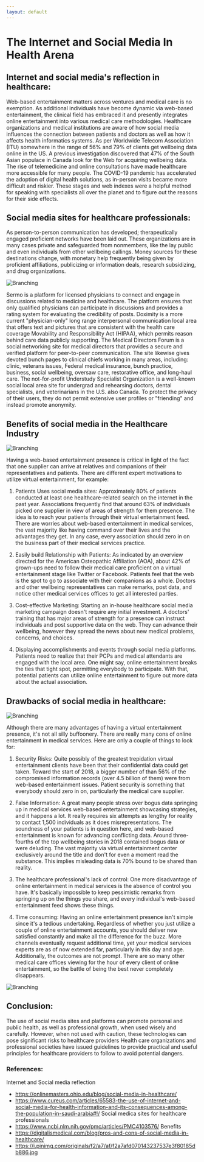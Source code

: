```yaml
---
layout: default
---
```


# The Internet and Social Media In Health Arena

## Internet and social media's reflection in healthcare:
 Web-based entertainment matters across ventures and medical care is no exemption. As additional individuals have become dynamic via web-based entertainment, the clinical field has embraced it and presently integrates online entertainment into various medical care methodologies. Healthcare organizations and medical institutions are aware of how social media influences the connection between patients and doctors as well as how it affects health informatics systems. As per Worldwide Telecom Association (ITU) somewhere in the range of 56% and 79% of clients get wellbeing data online in the US. A previous investigation discovered that 47% of the South Asian populace in Canada look for the Web for acquiring wellbeing data. The rise of telemedicine and online consultations have made healthcare more accessible for many people. The COVID-19 pandemic has accelerated the adoption of digital health solutions, as in-person visits became more difficult and riskier. These stages and web indexes were a helpful method for speaking with specialists all over the planet and to figure out the reasons for their side effects.

## Social media sites for healthcare professionals: 
As person-to-person communication has developed; therapeutically engaged proficient networks have been laid out. These organizations are in many cases private and safeguarded from nonmembers, like the lay public and even individuals from other wellbeing callings. Money sources for these destinations change, with monetary help frequently being given by proficient affiliations, publicizing or information deals, research subsidizing, and drug organizations.

![Branching](./Assets/fig-1.jpg)

Sermo is a platform for licensed physicians to connect and engage in discussions related to medicine and healthcare. The platform ensures that only qualified physicians can participate in discussions and provides a rating system for evaluating the credibility of posts.
Doximity is a more current "physician-only" long range interpersonal communication local area that offers text and pictures that are consistent with the health care coverage Movability and Responsibility Act (HIPAA), which permits reason behind care data publicly supporting.
The Medical Directors Forum is a social networking site for medical directors that provides a secure and verified platform for peer-to-peer communication. The site likewise gives devoted bunch pages to clinical chiefs working in many areas, including: clinic, veterans issues, Federal medical insurance, bunch practice, business, social wellbeing, oversaw care, restorative office, and long-haul care. The not-for-profit Understudy Specialist Organization is a well-known social local area site for undergrad and rehearsing doctors, dental specialists, and veterinarians in the U.S. also Canada. To protect the privacy of their users, they do not permit extensive user profiles or "friending" and instead promote anonymity.



## Benefits of social media in the Healthcare Industry

![Branching](./Assets/fig-2.png)
 
Having a web-based entertainment presence is critical in light of the fact that one supplier can arrive at relatives and companions of their representatives and patients. There are different expert motivations to utilize virtual entertainment, for example:
1.	Patients Uses social media sites:
 Approximately 80% of patients conducted at least one healthcare-related search on the internet in the past year. Associations frequently find that around 63% of individuals picked one supplier in view of areas of strength for them presence. The idea is to reach your patients through their virtual entertainment feed. There are worries about web-based entertainment in medical services, the vast majority like having command over their lives and the advantages they get. In any case, every association should zero in on the business part of their medical services practice.

2.	 Easily build Relationship with Patients:
As indicated by an overview directed for the American Osteopathic Affiliation (AOA), about 42% of grown-ups need to follow their medical care proficient on a virtual entertainment stage like Twitter or Facebook. 
Patients feel that the web is the spot to go to associate with their companions as a whole. Doctors and other wellbeing representatives can make remarks, post data, and notice other medical services offices to get all interested parties.
3.	 Cost-effective Marketing:
Starting an in-house healthcare social media marketing campaign doesn't require any initial investment. A doctors' training that has major areas of strength for a presence can instruct individuals and post supportive data on the web. They can advance their wellbeing, however they spread the news about new medical problems, concerns, and choices.
4.	Displaying accomplishments and events through social media platforms.
Patients need to realize that their PCPs and medical attendants are engaged with the local area. One might say, online entertainment breaks the ties that tight spot, permitting everybody to participate. With that, potential patients can utilize online entertainment to figure out more data about the actual association. 

## Drawbacks of social media in healthcare:

![Branching](./Assets/fig-3.jpg) 

Although there are many advantages of having a virtual entertainment presence, it's not all silly buffoonery. There are really many cons of online entertainment in medical services. Here are only a couple of things to look for:
1. Security Risks:
Quite possibly of the greatest trepidation virtual entertainment clients have been that their confidential data could get taken. Toward the start of 2018, a bigger number of than 56% of the compromised information records (over 4.5 billion of them) were from web-based entertainment issues. Patient security is something that everybody should zero in on, particularly the medical care supplier.

2. False Information:
A great many people stress over bogus data springing up in medical services web-based entertainment showcasing strategies, and it happens a lot. It really requires six attempts as lengthy for reality to contact 1,500 individuals as it does misrepresentations. The soundness of your patients is in question here, and web-based entertainment is known for advancing conflicting data.
Around three-fourths of the top wellbeing stories in 2018 contained bogus data or were deluding. The vast majority via virtual entertainment center exclusively around the title and don't for even a moment read the substance. This implies misleading data is 70% bound to be shared than reality.

3. The healthcare professional's lack of control:
One more disadvantage of online entertainment in medical services is the absence of control you have. It's basically impossible to keep pessimistic remarks from springing up on the things you share, and every individual's web-based entertainment feed shows these things.

4. Time consuming:
Having an online entertainment presence isn't simple since it's a tedious undertaking. Regardless of whether you just utilize a couple of online entertainment accounts, you should deliver new satisfied constantly and make all the difference for the buzz. More channels eventually request additional time, yet your medical services experts are as of now extended far, particularly in this day and age. Additionally, the outcomes are not prompt. There are so many other medical care offices viewing for the hour of every client of online entertainment, so the battle of being the best never completely disappears.

![Branching](./Assets/fig-4.png)
 
## Conclusion: 
The use of social media sites and platforms can promote personal and public health, as well as professional growth, when used wisely and carefully. However, when not used with caution, these technologies can pose significant risks to healthcare providers Health care organizations and professional societies have issued guidelines to provide practical and useful principles for healthcare providers to follow to avoid potential dangers.


### References: 
Internet and Social media reflection
* https://onlinemasters.ohio.edu/blog/social-media-in-healthcare/
* https://www.cureus.com/articles/65583-the-use-of-internet-and-social-media-for-health-information-and-its-consequences-among-the-population-in-saudi-arabia#!/
Social medica sites for healthcare professionals
* https://www.ncbi.nlm.nih.gov/pmc/articles/PMC4103576/
Benefits
* https://digitalismedical.com/blog/pros-and-cons-of-social-media-in-healthcare/
* https://i.pinimg.com/originals/f2/a7/af/f2a7afd070143237537e3f80185db886.jpg


